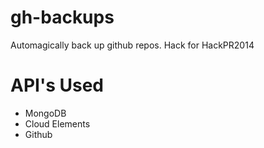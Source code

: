 gh-backups
==========

Automagically back up github repos. Hack for HackPR2014

API's Used
==========

- MongoDB
- Cloud Elements
- Github
